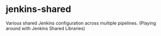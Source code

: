 # jenkins-shared
Various shared Jenkins configuration across multiple pipelines. (Playing around with Jenkins Shared Libraries)
